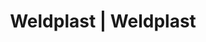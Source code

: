 ---
Link: "file:/Users/vinayakpatel/Downloads/www.weldplast.cz/eshop_products_compare/add/eshop-products-variant76"
product_name: "null"
product_id: "null"
title: "Weldplast | Weldplast"
product_desc: ""
product_specs: ""
product_downloads: ""
href: ""
accessories: ""
similar_products: ""
---